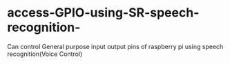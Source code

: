 # access-GPIO-using-SR-speech-recognition-
Can control General purpose input output pins of raspberry pi using speech recognition(Voice Control)
